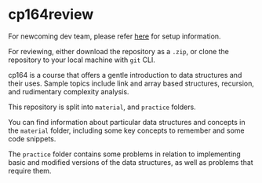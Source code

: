 # cp164review
For newcoming dev team, please refer [here](https://github.com/cascino/cp164review/blob/main/READFIRST.md) for setup information.

For reviewing, either download the repository as a `.zip`, or clone the repository to your local machine with `git` CLI.

cp164 is a course that offers a gentle introduction to data structures and their uses. Sample topics include link and array based structures, recursion, and rudimentary complexity analysis.  

This repository is split into `material`, and `practice` folders.

You can find information about particular data structures and concepts in the `material` folder, including some key concepts to remember and some code snippets.

The `practice` folder contains some problems in relation to implementing basic and modified versions of the data structures, as well as problems that require them.


